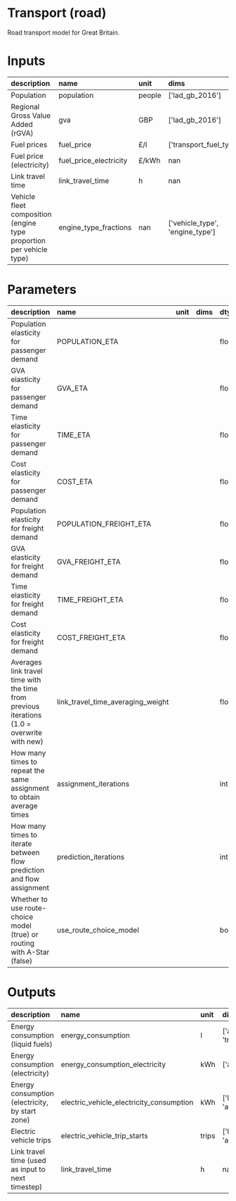 # Transport (road)

Road transport model for Great Britain.

# Inputs

| description                                                         | name                   | unit   | dims                            | dtype   |
|:--------------------------------------------------------------------|:-----------------------|:-------|:--------------------------------|:--------|
| Population                                                          | population             | people | ['lad_gb_2016']                 | float   |
| Regional Gross Value Added (rGVA)                                   | gva                    | GBP    | ['lad_gb_2016']                 | float   |
| Fuel prices                                                         | fuel_price             | £/l    | ['transport_fuel_type']         | float   |
| Fuel price (electricity)                                            | fuel_price_electricity | £/kWh  | nan                             | float   |
| Link travel time                                                    | link_travel_time       | h      | nan                             | float   |
| Vehicle fleet composition (engine type proportion per vehicle type) | engine_type_fractions  | nan    | ['vehicle_type', 'engine_type'] | float   |

# Parameters

| description                                                                                 | name                              | unit   | dims   | dtype   |
|:--------------------------------------------------------------------------------------------|:----------------------------------|:-------|:-------|:--------|
| Population elasticity for passenger demand                                                  | POPULATION_ETA                    |        |        | float   |
| GVA elasticity for passenger demand                                                         | GVA_ETA                           |        |        | float   |
| Time elasticity for passenger demand                                                        | TIME_ETA                          |        |        | float   |
| Cost elasticity for passenger demand                                                        | COST_ETA                          |        |        | float   |
| Population elasticity for freight demand                                                    | POPULATION_FREIGHT_ETA            |        |        | float   |
| GVA elasticity for freight demand                                                           | GVA_FREIGHT_ETA                   |        |        | float   |
| Time elasticity for freight demand                                                          | TIME_FREIGHT_ETA                  |        |        | float   |
| Cost elasticity for freight demand                                                          | COST_FREIGHT_ETA                  |        |        | float   |
| Averages link travel time with the time from previous iterations (1.0 = overwrite with new) | link_travel_time_averaging_weight |        |        | float   |
| How many times to repeat the same assignment to obtain average times                        | assignment_iterations             |        |        | int     |
| How many times to iterate between flow prediction and flow assignment                       | prediction_iterations             |        |        | int     |
| Whether to use route-choice model (true) or routing with A-Star (false)                     | use_route_choice_model            |        |        | bool    |

# Outputs

| description                                       | name                                     | unit   | dims                                  | dtype   |
|:--------------------------------------------------|:-----------------------------------------|:-------|:--------------------------------------|:--------|
| Energy consumption (liquid fuels)                 | energy_consumption                       | l      | ['annual_day', 'transport_fuel_type'] | float   |
| Energy consumption (electricity)                  | energy_consumption_electricity           | kWh    | ['annual_day']                        | float   |
| Energy consumption (electricity, by start zone)   | electric_vehicle_electricity_consumption | kWh    | ['lad_gb_2016', 'annual_day_hours']   | float   |
| Electric vehicle trips                            | electric_vehicle_trip_starts             | trips  | ['lad_gb_2016', 'annual_day_hours']   | int     |
| Link travel time (used as input to next timestep) | link_travel_time                         | h      | nan                                   | float   |
